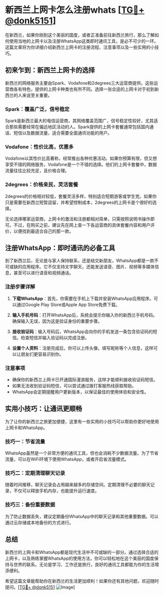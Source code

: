 # 新西兰上网卡怎么注册whats [[TG💪+ @donk5151](https://t.me/s/donk5151)]

在新西兰，如果你刚到这个美丽的国度，或者正准备前往新西兰旅行，那么了解如何使用当地的上网卡以及注册WhatsApp这类即时通讯工具，是必不可少的一环。这篇文章将为你详细介绍新西兰上网卡的注册流程、注意事项以及一些实用的小技巧。

## 初来乍到：新西兰上网卡的选择

新西兰的网络服务主要由Spark、Vodafone和2degrees三大运营商提供。这些运营商各有特色，提供的上网卡种类也有所不同。选择一张合适的上网卡对于初到新西兰的人来说至关重要。

### Spark：覆盖广泛，信号稳定
Spark是新西兰最大的电信运营商，其网络覆盖范围广，信号稳定性较好，尤其适合那些需要经常在偏远地区活动的人。Spark提供的上网卡套餐通常包括国内通话、短信以及数据流量，适合需要全面通讯功能的用户。

### Vodafone：性价比高，优惠多
Vodafone以其性价比高著称，经常推出各种优惠活动。如果你预算有限，但又想享受不错的网络服务，Vodafone是一个不错的选择。他们的上网卡套餐中，数据流量往往比较充足，且价格合理。

### 2degrees：价格亲民，灵活套餐
2degrees的价格相对较低，套餐灵活多样，特别适合短期游客或学生党。如果你只是需要在新西兰短暂逗留，并希望控制成本，2degrees的上网卡是个很好的选择。

无论选择哪家运营商，上网卡的激活和注册都相对简单，只需按照说明书操作即可。不过，在购买之前，建议先在网上查一下各运营商的具体套餐内容和用户评价，以便找到最适合自己的那一款。

## 注册WhatsApp：即时通讯的必备工具

到了新西兰后，无论是与家人保持联系，还是结交新朋友，WhatsApp都是一款不可或缺的应用程序。它不仅支持文字聊天，还能发送语音、图片、视频等多媒体信息，甚至可以进行语音和视频通话。

### 注册步骤详解
1. **下载WhatsApp**：首先，你需要在手机上下载并安装WhatsApp应用程序。可以通过Google Play Store或Apple App Store免费下载。
   
2. **输入手机号码**：打开WhatsApp后，系统会提示你输入你的新西兰手机号码。确保输入无误，因为这是验证身份的重要步骤。

3. **接收验证码**：输入号码后，WhatsApp会向你的手机发送一条包含验证码的短信。检查短信并输入验证码以完成注册。

4. **设置个人资料**：注册完成后，你可以上传头像，填写昵称等个人信息，这样可以让朋友们更容易识别你。

### 注意事项
- 确保你的新西兰上网卡已开通国际漫游服务，这样才能顺利接收验证码短信。
- 如果无法收到验证码短信，可以尝试通过拨打客服热线获取帮助。
- WhatsApp会定期提醒用户更新版本，以保证最佳的使用体验和安全性。

## 实用小技巧：让通讯更顺畅

为了让你的新西兰之旅更加便捷，这里有一些实用的小技巧可以帮助你更好地使用上网卡和WhatsApp。

### 技巧一：节省流量
WhatsApp虽然是一个非常方便的通讯工具，但也会消耗不少数据流量。为了节省流量，可以在WiFi环境下使用WhatsApp，或者开启省流量模式。

### 技巧二：定期清理聊天记录
随着时间推移，聊天记录会占用越来越多的存储空间。定期清理不必要的聊天记录，不仅可以释放手机内存，也能提升运行速度。

### 技巧三：备份重要数据
为了防止数据丢失，建议定期备份WhatsApp中的聊天记录和其他重要数据。可以通过云存储或本地备份的方式进行。

## 总结

新西兰的上网卡和WhatsApp都是现代生活中不可或缺的一部分。通过选择合适的上网卡，以及熟练掌握WhatsApp的使用方法，你可以轻松地在这个美丽的国度保持与世界的联系。无论是学习、工作还是旅行，良好的通讯工具都能为你的生活增添便利。

希望这篇文章能帮助你在新西兰的生活更加顺利！如果你还有其他问题，欢迎随时提问。[[TG💪+ @donk5151](https://t.me/s/donk5151) ![Image](https://i.postimg.cc/rwNCRYN7/Snipaste-2025-04-30-17-27-05.png)]